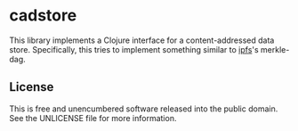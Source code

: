 cadstore
========

This library implements a Clojure interface for a content-addressed data store.
Specifically, this tries to implement something similar to
[ipfs](https://github.com/ipfs/ipfs)'s merkle-dag.

## License

This is free and unencumbered software released into the public domain.
See the UNLICENSE file for more information.
